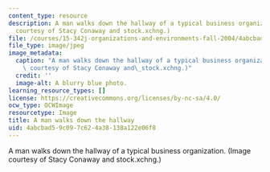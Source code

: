 ```yaml
---
content_type: resource
description: A man walks down the hallway of a typical business organization. (Image
  courtesy of Stacy Conaway and stock.xchng.)
file: /courses/15-342j-organizations-and-environments-fall-2004/4abcbad59c097c624a38138a122e06f8_15-342jf04.jpg
file_type: image/jpeg
image_metadata:
  caption: "A man walks down the hallway of a typical business organization. (Image\
    \ courtesy of Stacy Conaway and\_stock.xchng.)"
  credit: ''
  image-alt: A blurry blue photo.
learning_resource_types: []
license: https://creativecommons.org/licenses/by-nc-sa/4.0/
ocw_type: OCWImage
resourcetype: Image
title: A man walks down the hallway
uid: 4abcbad5-9c09-7c62-4a38-138a122e06f8
---
```

A man walks down the hallway of a typical business organization. (Image courtesy of Stacy Conaway and stock.xchng.)